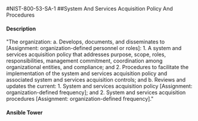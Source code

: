 #NIST-800-53-SA-1
##System And Services Acquisition Policy And Procedures
#### Description
"The organization:
  a.  Develops, documents, and disseminates to [Assignment: organization-defined personnel or roles]:
    1.  A system and services acquisition policy that addresses purpose, scope, roles, responsibilities, management commitment, coordination among organizational entities, and compliance; and
    2.  Procedures to facilitate the implementation of the system and services acquisition policy and associated system and services acquisition controls; and
  b.  Reviews and updates the current:
    1.  System and services acquisition policy [Assignment: organization-defined frequency]; and
    2.  System and services acquisition procedures [Assignment: organization-defined frequency]."
#### Ansible Tower

